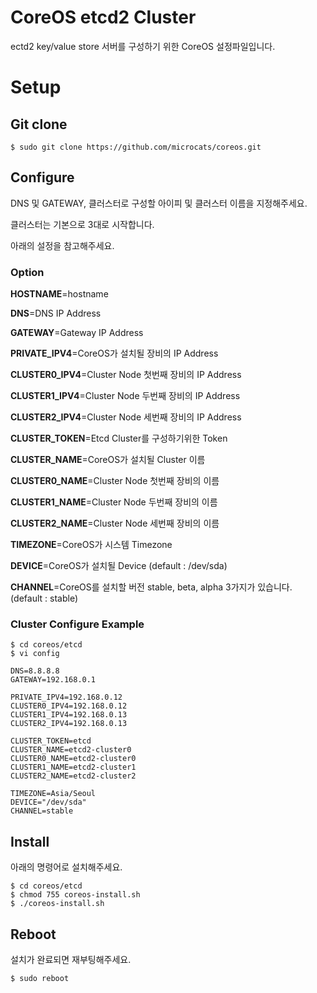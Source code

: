 # CoreOS etcd2 Cluster
ectd2 key/value store 서버를 구성하기 위한 CoreOS 설정파일입니다.

# Setup
## Git clone
```
$ sudo git clone https://github.com/microcats/coreos.git
```


## Configure
DNS 및 GATEWAY, 클러스터로 구성할 아이피 및 클러스터 이름을 지정해주세요.

클러스터는 기본으로 3대로 시작합니다.

아래의 설정을 참고해주세요.

### Option
**HOSTNAME**=hostname

**DNS**=DNS IP Address

**GATEWAY**=Gateway IP Address

**PRIVATE_IPV4**=CoreOS가 설치될 장비의 IP Address

**CLUSTER0_IPV4**=Cluster Node 첫번째 장비의 IP Address

**CLUSTER1_IPV4**=Cluster Node 두번째 장비의 IP Address

**CLUSTER2_IPV4**=Cluster Node 세번째 장비의 IP Address

**CLUSTER_TOKEN**=Etcd Cluster를 구성하기위한 Token

**CLUSTER_NAME**=CoreOS가 설치될 Cluster 이름

**CLUSTER0_NAME**=Cluster Node 첫번째 장비의 이름

**CLUSTER1_NAME**=Cluster Node 두번째 장비의 이름

**CLUSTER2_NAME**=Cluster Node 세번째 장비의 이름

**TIMEZONE**=CoreOS가 시스템 Timezone

**DEVICE**=CoreOS가 설치될 Device (default : /dev/sda)

**CHANNEL**=CoreOS를 설치할 버전 stable, beta, alpha 3가지가 있습니다. (default : stable)

### Cluster Configure Example
```
$ cd coreos/etcd
$ vi config

DNS=8.8.8.8
GATEWAY=192.168.0.1

PRIVATE_IPV4=192.168.0.12
CLUSTER0_IPV4=192.168.0.12
CLUSTER1_IPV4=192.168.0.13
CLUSTER2_IPV4=192.168.0.13

CLUSTER_TOKEN=etcd
CLUSTER_NAME=etcd2-cluster0
CLUSTER0_NAME=etcd2-cluster0
CLUSTER1_NAME=etcd2-cluster1
CLUSTER2_NAME=etcd2-cluster2

TIMEZONE=Asia/Seoul
DEVICE="/dev/sda"
CHANNEL=stable
```

## Install
아래의 명령어로 설치해주세요.
```
$ cd coreos/etcd
$ chmod 755 coreos-install.sh
$ ./coreos-install.sh
```


## Reboot
설치가 완료되면 재부팅해주세요.
```
$ sudo reboot
```
